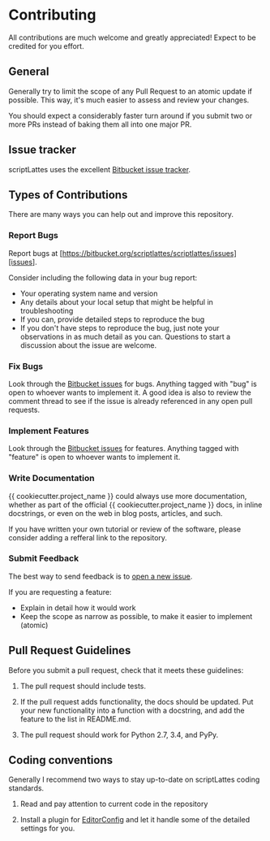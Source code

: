 # Contributing
All contributions are much welcome and greatly appreciated! Expect to be credited for you effort.


## General
Generally try to limit the scope of any Pull Request to an atomic update if possible. This way, it's much easier to assess and review your changes.

You should expect a considerably faster turn around if you submit two or more PRs instead of baking them all into one major PR.


## Issue tracker
scriptLattes uses the excellent [Bitbucket issue tracker][issues].


## Types of Contributions
There are many ways you can help out and improve this repository.

### Report Bugs
Report bugs at [https://bitbucket.org/scriptlattes/scriptlattes/issues][issues].

Consider including the following data in your bug report:

- Your operating system name and version
- Any details about your local setup that might be helpful in troubleshooting
- If you can, provide detailed steps to reproduce the bug
- If you don't have steps to reproduce the bug, just note your observations in as much detail as you can. Questions to start a discussion about the issue are welcome.

### Fix Bugs
Look through the [Bitbucket issues][issues] for bugs. Anything tagged with "bug" is open to whoever wants to implement it. A good idea is also to review the comment thread to see if the issue is already referenced in any open pull requests.

### Implement Features
Look through the [Bitbucket issues][issues] for features. Anything tagged with "feature" is open to whoever wants to implement it.

### Write Documentation
{{ cookiecutter.project_name }} could always use more documentation, whether as part of the official {{ cookiecutter.project_name }} docs, in inline docstrings, or even on the web in blog posts, articles, and such.

If you have written your own tutorial or review of the software, please consider adding a refferal link to the repository.

### Submit Feedback
The best way to send feedback is to [open a new issue][issues].

If you are requesting a feature:

- Explain in detail how it would work
- Keep the scope as narrow as possible, to make it easier to implement (atomic)


## Pull Request Guidelines
Before you submit a pull request, check that it meets these guidelines:

1. The pull request should include tests.

2. If the pull request adds functionality, the docs should be updated. Put your new functionality into a function with a docstring, and add the feature to the list in README.md.

3. The pull request should work for Python 2.7, 3.4, and PyPy.


## Coding conventions
Generally I recommend two ways to stay up-to-date on scriptLattes coding standards.

1. Read and pay attention to current code in the repository

2. Install a plugin for [EditorConfig][editorconfig] and let it handle some of the detailed settings for you.



[editorconfig]: http://editorconfig.org/
[issues]: https://bitbucket.org/scriptlattes/scriptlattes/issues
[repo]: https://bitbucket.org/scriptlattes/scriptlattes
[sourcetree]: http://www.sourcetreeapp.com/
